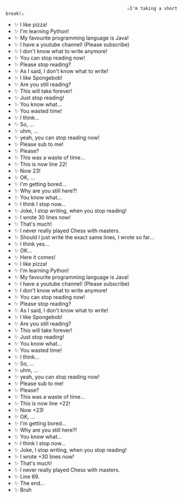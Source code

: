                                                   ⚠️I'm taking a short break!⚠️
- ✨ I like pizza!
- ✨ I'm learning Python!
- ✨ My favourite programming language is Java!
- ✨ I have a youtube channel! (Please subscribe)
- ✨ I don't know what to write anymore!
- ✨ You can stop reading now!
- ✨ Please stop reading?
- ✨ As I said, I don't know what to write!
- ✨ I like Spongebob!
- ✨ Are you still reading?
- ✨ This will take forever!
- ✨ Just stop reading!
- ✨ You know what...
- ✨ You wasted time!
- ✨ I think...
- ✨ So, ...
- ✨ uhm, ...
- ✨ yeah, you can stop reading now!
- ✨ Please sub to me!
- ✨ Please?
- ✨ This was a waste of time...
- ✨ This is now line 22!
- ✨ Now 23!
- ✨ OK, ...
- ✨ I'm getting bored...
- ✨ Why are you still here?!
- ✨ You know what...
- ✨ I think I stop now...
- ✨ Joke, I stop writing, when you stop reading!
- ✨ I wrote 30 lines now!
- ✨ That's much!
- ✨ I never really played Chess with masters.
- ✨ Should I just write the exact same lines, I wrote so far...
- ✨ I think yes...
- ✨ OK...
- ✨ Here it comes!
- ✨ I like pizza!
- ✨ I'm learning Python!
- ✨ My favourite programming language is Java!
- ✨ I have a youtube channel! (Please subscribe)
- ✨ I don't know what to write anymore!
- ✨ You can stop reading now!
- ✨ Please stop reading?
- ✨ As I said, I don't know what to write!
- ✨ I like Spongebob!
- ✨ Are you still reading?
- ✨ This will take forever!
- ✨ Just stop reading!
- ✨ You know what...
- ✨ You wasted time!
- ✨ I think...
- ✨ So, ...
- ✨ uhm, ...
- ✨ yeah, you can stop reading now!
- ✨ Please sub to me!
- ✨ Please?
- ✨ This was a waste of time...
- ✨ This is now line +22!
- ✨ Now +23!
- ✨ OK, ...
- ✨ I'm getting bored...
- ✨ Why are you still here?!
- ✨ You know what...
- ✨ I think I stop now...
- ✨ Joke, I stop writing, when you stop reading!
- ✨ I wrote +30 lines now!
- ✨ That's much!
- ✨ I never really played Chess with masters.
- ✨ Line 69.
- ✨ The end...
- ✨ Bruh

<!---
TheM4x3R/TheM4x3R is a ✨ special ✨ repository because its `README.md` (this file) appears on your GitHub profile.
You can click the Preview link to take a look at your changes.
--->
